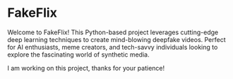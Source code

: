 # FakeFlix
Welcome to FakeFlix! This Python-based project leverages cutting-edge deep learning techniques to create mind-blowing deepfake videos. Perfect for AI enthusiasts, meme creators, and tech-savvy individuals looking to explore the fascinating world of synthetic media.

I am working on this project, thanks for your patience!
